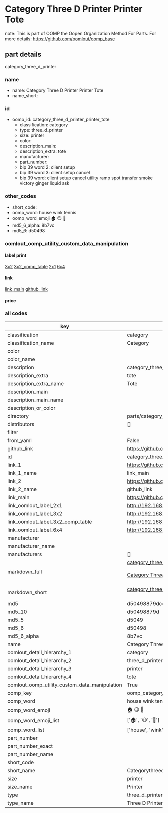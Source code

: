# Category Three D Printer Printer Tote  

note: This is part of OOMP the Oopen Organization Method For Parts. For more details: https://github.com/oomlout/oomp_base

##  part details



category_three_d_printer

### name
* name: Category Three D Printer Printer Tote
* name_short: 
### id
* oomp_id: category_three_d_printer_printer_tote
  * classification: category
  * type: three_d_printer
  * size: printer
  * color: 
  * description_main: 
  * description_extra: tote
  * manufacturer: 
  * part_number: 
  * bip 39 word 2: client setup
  * bip 39 word 3: client setup cancel
  * bip 39 word: client setup cancel utility ramp spot transfer smoke victory ginger liquid ask

### other_codes
* short_code: 
* oomp_word: house wink tennis
* oomp_word_emoji :house: :wink: :tennis:
* md5_6_alpha: 8b7vc
* md5_6: d50498






### oomlout_oomp_utility_custom_data_manipulation
#### label print
[3x2](http://192.168.1.245:1112/?label=oomp%208b7vc)
[3x2_oomp_table](http://192.168.1.107:1112/?label=oomp%208b7vc)
[2x1](http://192.168.1.242:1112/?label=oomp%208b7vc)
[6x4](http://192.168.1.55:1112/?label=oomp%208b7vc)    

#### link

[link_main](https://github.com/oomlout/oomlout_oomp_current_version_messy/tree/main/parts/category_three_d_printer_printer_tote) [github_link](https://github.com/oomlout/oomlout_oomp_part_src/tree/main/parts/category_three_d_printer_printer_tote)                             

#### price







### all codes 
| key | value |  
| --- | --- |  
| classification | category |  
| classification_name | Category |  
| color |  |  
| color_name |  |  
| description | category_three_d_printer |  
| description_extra | tote |  
| description_extra_name | Tote |  
| description_main |  |  
| description_main_name |  |  
| description_or_color |   |  
| directory | parts/category_three_d_printer_printer_tote |  
| distributors | [] |  
| filter |  |  
| from_yaml | False |  
| github_link | https://github.com/oomlout/oomlout_oomp_part_src/tree/main/parts/category_three_d_printer_printer_tote |  
| id | category_three_d_printer_printer_tote |  
| link_1 | https://github.com/oomlout/oomlout_oomp_current_version_messy/tree/main/parts/category_three_d_printer_printer_tote |  
| link_1_name | link_main |  
| link_2 | https://github.com/oomlout/oomlout_oomp_part_src/tree/main/parts/category_three_d_printer_printer_tote |  
| link_2_name | github_link |  
| link_main | https://github.com/oomlout/oomlout_oomp_current_version_messy/tree/main/parts/category_three_d_printer_printer_tote |  
| link_oomlout_label_2x1 | http://192.168.1.242:1112/?label=oomp%208b7vc |  
| link_oomlout_label_3x2 | http://192.168.1.245:1112/?label=oomp%208b7vc |  
| link_oomlout_label_3x2_oomp_table | http://192.168.1.107:1112/?label=oomp%208b7vc |  
| link_oomlout_label_6x4 | http://192.168.1.55:1112/?label=oomp%208b7vc |  
| manufacturer |  |  
| manufacturer_name |  |  
| manufacturers | [] |  
| markdown_full | [category_three_d_printer_printer_tote](https://github.com/oomlout/oomlout_oomp_current_version_messy/tree/main/parts/category_three_d_printer_printer_tote)<br>[](https://github.com/oomlout/oomlout_oomp_current_version_messy/tree/main/parts/category_three_d_printer_printer_tote)<br>[Category Three D Printer Printer Tote](https://github.com/oomlout/oomlout_oomp_current_version_messy/tree/main/parts/category_three_d_printer_printer_tote)<br><br> |  
| markdown_short | [category_three_d_printer_printer_tote](https://github.com/oomlout/oomlout_oomp_current_version_messy/tree/main/parts/category_three_d_printer_printer_tote)<br><br> |  
| md5 | d50498879dccdce74b58bf0442712156 |  
| md5_10 | d50498879d |  
| md5_5 | d5049 |  
| md5_6 | d50498 |  
| md5_6_alpha | 8b7vc |  
| name | Category Three D Printer Printer Tote |  
| oomlout_detail_hierarchy_1 | category |  
| oomlout_detail_hierarchy_2 | three_d_printer |  
| oomlout_detail_hierarchy_3 | printer |  
| oomlout_detail_hierarchy_4 | tote |  
| oomlout_oomp_utility_custom_data_manipulation | True |  
| oomp_key | oomp_category_three_d_printer_printer_tote |  
| oomp_word | house wink tennis |  
| oomp_word_emoji | :house: :wink: :tennis: |  
| oomp_word_emoji_list | [':house:', ':wink:', ':tennis:'] |  
| oomp_word_list | ['house', 'wink', 'tennis'] |  
| part_number |  |  
| part_number_exact |  |  
| part_number_name |  |  
| short_code |  |  
| short_name | Categorythreedprinter |  
| size | printer |  
| size_name | Printer |  
| type | three_d_printer |  
| type_name | Three D Printer |  

